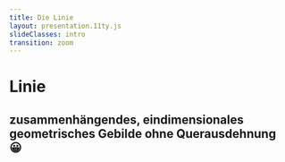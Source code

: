 ```yaml
---
title: Die Linie
layout: presentation.11ty.js
slideClasses: intro
transition: zoom
---
```


<div class="is-full-width">

#  Linie
## zusammenhängendes, eindimensionales geometrisches Gebilde ohne Querausdehnung 😀

</div>